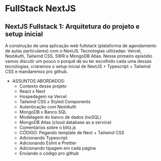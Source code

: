 # FullStack NextJS

## NextJS Fullstack 1: Arquitetura do projeto e setup inicial

A construção de uma aplicação web fullstack (plataforma de agendamento de aulas particulares) com o NextJS. Tecnologias utilizadas: Vercel, NextAuth, Tailwind CSS, SWR e MongoDB Atlas. Nesse primeiro episódio vamos discutir um pouco o porquê de eu ter escolhido cada uma dessas tecnologias, criaremos o setup inicial de NextJS + Typescript + Tailwind CSS e mandaremos pro github.

- ASSUNTOS ABORDADOS:
  - Contexto desse projeto
  - React x Next
  - Hospedagem na Vercel
  - Tailwind CSS x Styled Components
  - Autenticação com NextAuth
  - MongoDB x Banco SQL
  - Modelagem do banco de dados (noSQL)
  - MongoDB Atlas (cloud database as a service)
  - Comentários sobre o blitz.js
  - CÓDIGO: Pegando template de Next + Tailwind CSS
  - Adicionando Typescript
  - Adicionando Eslint e Prettier
  - Adicionando tipagem em cada página
  - Enviando o código pro github
